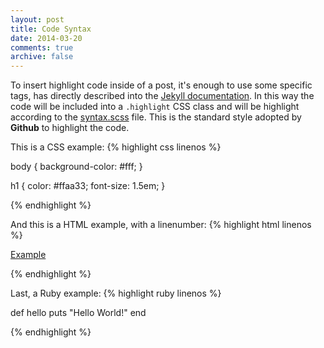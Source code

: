 ```yaml
---
layout: post
title: Code Syntax
date: 2014-03-20
comments: true
archive: false
---
```

To insert highlight code inside of a post, it's
enough to use some specific tags, has directly described into the
[Jekyll documentation](http://jekyllrb.com/docs/templates/#code-snippet-highlighting). In
this way the code will be included into a ``.highlight`` CSS class and
will be highlight according to the
[syntax.scss](https://github.com/mojombo/tpw/blob/master/css/syntax.css)
file. This is the standard style adopted by **Github** to highlight
the code.

This is a CSS example:
{% highlight css linenos %}

body {
  background-color: #fff;
  }

h1 {
  color: #ffaa33;
  font-size: 1.5em;
  }

{% endhighlight %}

And this is a HTML example, with a linenumber:
{% highlight html linenos %}

<html>
  <a href="example.com">Example</a>
</html>

{% endhighlight %}

Last, a Ruby example:
{% highlight ruby linenos %}

def hello
  puts "Hello World!"
end

{% endhighlight %}
